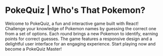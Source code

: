 # PokeQuiz | Who's That Pokemon?

Welcome to PokeQuiz, a fun and interactive game built with React! Challenge your knowledge of Pokemon names by guessing the correct one from a set of options. Each round brings a new Pokemon to identify, earning points for correct guesses. The game features a responsive design and a delightful user interface for an engaging experience. Start playing now and become a PokeQuiz Master!
